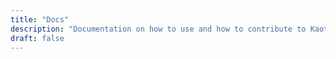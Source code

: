```yaml
---
title: "Docs"
description: "Documentation on how to use and how to contribute to Kaoto."
draft: false
---
```

